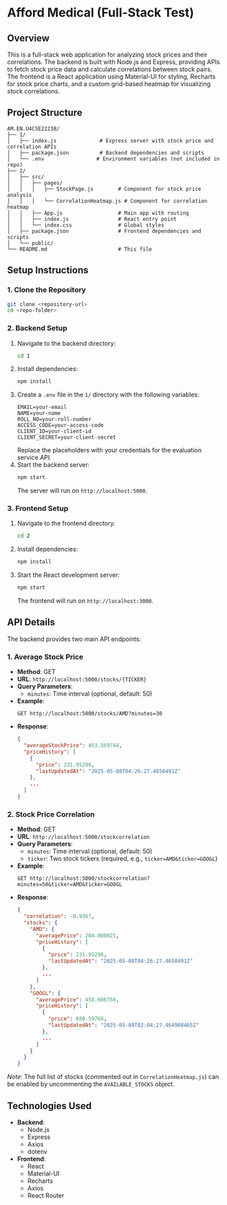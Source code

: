 # Afford Medical (Full-Stack Test)

## Overview
This is a full-stack web application for analyzing stock prices and their correlations. The backend is built with Node.js and Express, providing APIs to fetch stock price data and calculate correlations between stock pairs. The frontend is a React application using Material-UI for styling, Recharts for stock price charts, and a custom grid-based heatmap for visualizing stock correlations.

## Project Structure
```
AM.EN.U4CSE22238/
├── 1/
│   ├── index.js              # Express server with stock price and correlation APIs
│   ├── package.json          # Backend dependencies and scripts
│   └── .env                 # Environment variables (not included in repo)
├── 2/
│   ├── src/
│   │   ├── pages/
│   │   │   ├── StockPage.js        # Component for stock price analysis
│   │   │   └── CorrelationHeatmap.js # Component for correlation heatmap
│   │   ├── App.js                  # Main app with routing
│   │   ├── index.js                # React entry point
│   │   └── index.css               # Global styles
│   ├── package.json                # Frontend dependencies and scripts
│   └── public/
└── README.md                       # This file
```

## Setup Instructions

### 1. Clone the Repository
```bash
git clone <repository-url>
cd <repo-folder>
```

### 2. Backend Setup
1. Navigate to the backend directory:
   ```bash
   cd 1
   ```
2. Install dependencies:
   ```bash
   npm install
   ```
3. Create a `.env` file in the `1/` directory with the following variables:
   ```env
   EMAIL=your-email
   NAME=your-name
   ROLL_NO=your-roll-number
   ACCESS_CODE=your-access-code
   CLIENT_ID=your-client-id
   CLIENT_SECRET=your-client-secret
   ```
   Replace the placeholders with your credentials for the evaluation service API.
4. Start the backend server:
   ```bash
   npm start
   ```
   The server will run on `http://localhost:5000`.

### 3. Frontend Setup
1. Navigate to the frontend directory:
   ```bash
   cd 2
   ```
2. Install dependencies:
   ```bash
   npm install
   ```
3. Start the React development server:
   ```bash
   npm start
   ```
   The frontend will run on `http://localhost:3000`.


## API Details
The backend provides two main API endpoints:

### 1. Average Stock Price
- **Method**: GET
- **URL**: `http://localhost:5000/stocks/{TICKER}`
- **Query Parameters**:
  - `minutes`: Time interval (optional, default: 50)
- **Example**:
  ```
  GET http://localhost:5000/stocks/AMD?minutes=30
  ```
- **Response**:
  ```json
  {
    "averageStockPrice": 453.569744,
    "priceHistory": [
      {
        "price": 231.95296,
        "lastUpdatedAt": "2025-05-08T04:26:27.4658491Z"
      },
      ...
    ]
  }
  ```

### 2. Stock Price Correlation
- **Method**: GET
- **URL**: `http://localhost:5000/stockcorrelation`
- **Query Parameters**:
  - `minutes`: Time interval (optional, default: 50)
  - `ticker`: Two stock tickers (required, e.g., `ticker=AMD&ticker=GOOGL`)
- **Example**:
  ```
  GET http://localhost:5000/stockcorrelation?minutes=50&ticker=AMD&ticker=GOOGL
  ```
- **Response**:
  ```json
  {
    "correlation": -0.9367,
    "stocks": {
      "AMD": {
        "averagePrice": 204.000025,
        "priceHistory": [
          {
            "price": 231.95296,
            "lastUpdatedAt": "2025-05-08T04:26:27.4658491Z"
          },
          ...
        ]
      },
      "GOOGL": {
        "averagePrice": 458.606756,
        "priceHistory": [
          {
            "price": 680.59766,
            "lastUpdatedAt": "2025-05-09T02:04:27.464908465Z"
          },
          ...
        ]
      }
    }
  }
  ```

*Note*: The full list of stocks (commented out in `CorrelationHeatmap.js`) can be enabled by uncommenting the `AVAILABLE_STOCKS` object.

## Technologies Used
- **Backend**:
  - Node.js
  - Express
  - Axios
  - dotenv
- **Frontend**:
  - React
  - Material-UI
  - Recharts
  - Axios
  - React Router
